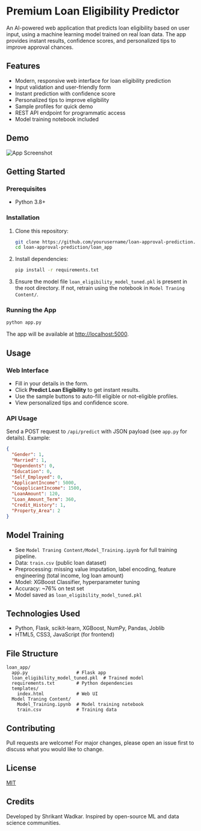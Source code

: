 # Premium Loan Eligibility Predictor

An AI-powered web application that predicts loan eligibility based on user input, using a machine learning model trained on real loan data. The app provides instant results, confidence scores, and personalized tips to improve approval chances.

## Features
- Modern, responsive web interface for loan eligibility prediction
- Input validation and user-friendly form
- Instant prediction with confidence score
- Personalized tips to improve eligibility
- Sample profiles for quick demo
- REST API endpoint for programmatic access
- Model training notebook included

## Demo
![App Screenshot](screenshot.png) <!-- Add a screenshot if available -->

## Getting Started

### Prerequisites
- Python 3.8+

### Installation
1. Clone this repository:
   ```bash
   git clone https://github.com/yourusername/loan-approval-prediction.git
   cd loan-approval-prediction/loan_app
   ```
2. Install dependencies:
   ```bash
   pip install -r requirements.txt
   ```
3. Ensure the model file `loan_eligibility_model_tuned.pkl` is present in the root directory. If not, retrain using the notebook in `Model Traning Content/`.

### Running the App
```bash
python app.py
```
The app will be available at [http://localhost:5000](http://localhost:5000).

## Usage
### Web Interface
- Fill in your details in the form.
- Click **Predict Loan Eligibility** to get instant results.
- Use the sample buttons to auto-fill eligible or not-eligible profiles.
- View personalized tips and confidence score.

### API Usage
Send a POST request to `/api/predict` with JSON payload (see `app.py` for details). Example:
```json
{
  "Gender": 1,
  "Married": 1,
  "Dependents": 0,
  "Education": 0,
  "Self_Employed": 0,
  "ApplicantIncome": 5000,
  "CoapplicantIncome": 1500,
  "LoanAmount": 120,
  "Loan_Amount_Term": 360,
  "Credit_History": 1,
  "Property_Area": 2
}
```

## Model Training
- See `Model Traning Content/Model_Training.ipynb` for full training pipeline.
- Data: `train.csv` (public loan dataset)
- Preprocessing: missing value imputation, label encoding, feature engineering (total income, log loan amount)
- Model: XGBoost Classifier, hyperparameter tuning
- Accuracy: ~76% on test set
- Model saved as `loan_eligibility_model_tuned.pkl`

## Technologies Used
- Python, Flask, scikit-learn, XGBoost, NumPy, Pandas, Joblib
- HTML5, CSS3, JavaScript (for frontend)

## File Structure
```
loan_app/
  app.py                  # Flask app
  loan_eligibility_model_tuned.pkl  # Trained model
  requirements.txt        # Python dependencies
  templates/
    index.html            # Web UI
  Model Traning Content/
    Model_Training.ipynb  # Model training notebook
    train.csv             # Training data
```

## Contributing
Pull requests are welcome! For major changes, please open an issue first to discuss what you would like to change.

## License
[MIT](LICENSE) <!-- Add a LICENSE file if available -->

## Credits
Developed by Shrikant Wadkar. Inspired by open-source ML and data science communities. 